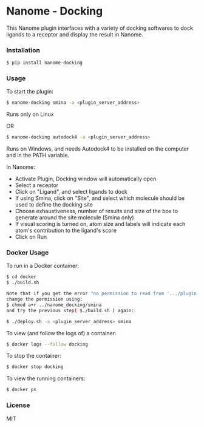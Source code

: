 # Nanome - Docking

This Nanome plugin interfaces with a variety of docking softwares to dock ligands to a receptor and display the result in Nanome.

### Installation

```sh
$ pip install nanome-docking
```

### Usage

To start the plugin:

```sh
$ nanome-docking smina -a <plugin_server_address>
```

Runs only on Linux

OR

```sh
$ nanome-docking autodock4 -a <plugin_server_address>
```

Runs on Windows, and needs Autodock4 to be installed on the computer and in the PATH variable.

In Nanome:

- Activate Plugin, Docking window will automatically open
- Select a receptor
- Click on "Ligand", and select ligands to dock
- If using Smina, click on "Site", and select which molecule should be used to define the docking site
- Choose exhaustiveness, number of results and size of the box to generate around the site molecule (Smina only)
- If visual scoring is turned on, atom size and labels will indicate each atom's contribution to the ligand's score
- Click on Run

### Docker Usage

To run in a Docker container:

```sh
$ cd docker
$ ./build.sh

Note that if you get the error "no permission to read from '.../plugin-docking/nanome_docking/smina' ", 
change the permission using:
$ chmod a+r ../nanome_docking/smina
and try the previous step( $./build.sh ) again:

$ ./deploy.sh -a <plugin_server_address> smina
```

To view (and follow the logs of) a container:
```sh
$ docker logs --follow docking
```

To stop the container:
```sh
$ docker stop docking
```

To view the running containers:
```sh
$ docker ps
```

### License

MIT
